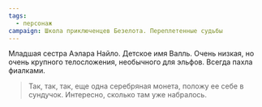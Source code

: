 ```yaml
---
tags:
  - персонаж
campaign: Школа приключенцев Безелота. Переплетенные судьбы
---
```


Младшая сестра Аэлара Найло. Детское имя Валль. Очень низкая, но очень крупного телосложения, необычного для эльфов. Всегда пахла фиалками.

> Так, так, так, еще одна серебряная монета, положу ее себе в сундучок. Интересно, сколько там уже набралось.
